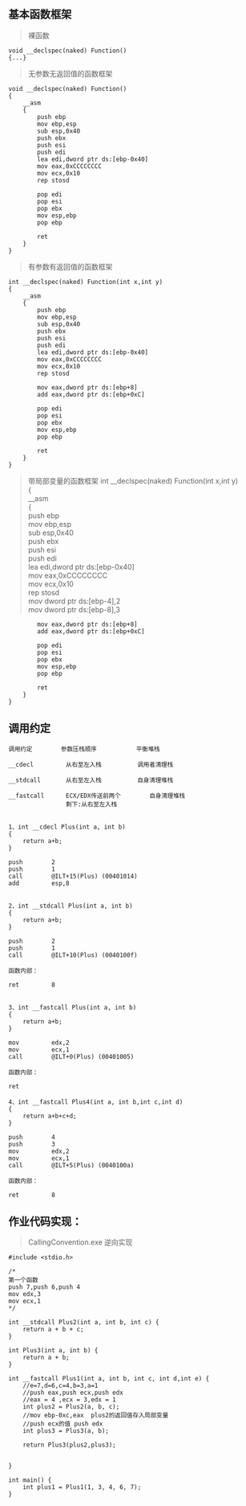 ## 基本函数框架  
> 裸函数

	void __declspec(naked) Function()  			
	{...}			

> 无参数无返回值的函数框架
						
	void __declspec(naked) Function()  					
	{					
		__asm				
		{				
			push ebp			
			mov ebp,esp			
			sub esp,0x40			
			push ebx			
			push esi			
			push edi			
			lea edi,dword ptr ds:[ebp-0x40]			
			mov eax,0xCCCCCCCC			
			mov ecx,0x10			
			rep stosd			
						
			pop edi			
			pop esi			
			pop ebx			
			mov esp,ebp			
			pop ebp			
						
			ret			
		}				
	}					

> 有参数有返回值的函数框架

						
	int __declspec(naked) Function(int x,int y)  					
	{					
		__asm				
		{				
			push ebp			
			mov ebp,esp			
			sub esp,0x40			
			push ebx			
			push esi			
			push edi			
			lea edi,dword ptr ds:[ebp-0x40]			
			mov eax,0xCCCCCCCC			
			mov ecx,0x10			
			rep stosd			
						
			mov eax,dword ptr ds:[ebp+8]			
			add eax,dword ptr ds:[ebp+0xC]			
						
			pop edi			
			pop esi			
			pop ebx			
			mov esp,ebp			
			pop ebp			
						
			ret			
		}				
	}					
						
> 带局部变量的函数框架
	int __declspec(naked) Function(int x,int y)  					
	{					
		__asm				
		{				
			push ebp			
			mov ebp,esp			
			sub esp,0x40			
			push ebx			
			push esi			
			push edi			
			lea edi,dword ptr ds:[ebp-0x40]			
			mov eax,0xCCCCCCCC			
			mov ecx,0x10			
			rep stosd			
			mov dword ptr ds:[ebp-4],2			
			mov dword ptr ds:[ebp-8],3			
						
			mov eax,dword ptr ds:[ebp+8]			
			add eax,dword ptr ds:[ebp+0xC]			
						
			pop edi			
			pop esi			
			pop ebx			
			mov esp,ebp			
			pop ebp			
						
			ret			
		}				
	}					

## 调用约定
							
	调用约定		参数压栈顺序			 平衡堆栈		
							
	__cdecl			从右至左入栈			调用者清理栈		
							
	__stdcall		从右至左入栈			自身清理堆栈		
							
	__fastcall		ECX/EDX传送前两个		自身清理堆栈		
					剩下:从右至左入栈				
							
							
	1、int __cdecl Plus(int a, int b)						
	{						
		return a+b;					
	}						
							
	push        2						
	push        1						
	call        @ILT+15(Plus) (00401014)						
	add         esp,8						
							
							
	2、int __stdcall Plus(int a, int b)						
	{						
		return a+b;					
	}						
							
	push        2						
	push        1						
	call        @ILT+10(Plus) (0040100f)						
							
	函数内部：						
							
	ret         8						
							
							
	3、int __fastcall Plus(int a, int b)						
	{						
		return a+b;					
	}						
							
	mov         edx,2						
	mov         ecx,1						
	call        @ILT+0(Plus) (00401005)						
							
	函数内部：						
							
	ret         						
							
	4、int __fastcall Plus4(int a, int b,int c,int d)						
	{						
		return a+b+c+d;					
	}						
							
	push        4						
	push        3						
	mov         edx,2						
	mov         ecx,1						
	call        @ILT+5(Plus) (0040100a)						
							
	函数内部：						
							
	ret         8						


## 作业代码实现：
> CallingConvention.exe 逆向实现

	#include <stdio.h>

	/*
	第一个函数
	push 7,push 6,push 4
	mov edx,3 
	mov ecx,1
	*/

	int __stdcall Plus2(int a, int b, int c) {
		return a + b + c;
	}

	int Plus3(int a, int b) {
		return a + b;
	}

	int __fastcall Plus1(int a, int b, int c, int d,int e) {
		//e=7,d=6,c=4,b=3,a=1
		//push eax,push ecx,push edx
		//eax = 4 ,ecx = 3,edx = 1
		int plus2 = Plus2(a, b, c);
		//mov ebp-0xc,eax  plus2的返回值存入局部变量
		//push ecx的值 push edx
		int plus3 = Plus3(a, b);

		return Plus3(plus2,plus3);
	

	}

	int main() {
		int plus1 = Plus1(1, 3, 4, 6, 7);
	}

